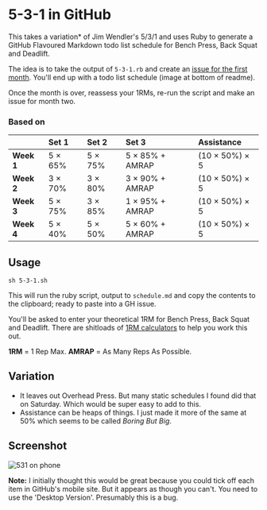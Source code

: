 # 5-3-1 in GitHub

This takes a variation* of Jim Wendler's 5/3/1 and uses Ruby to generate a GitHub Flavoured Markdown todo list schedule for Bench Press, Back Squat and Deadlift.

The idea is to take the output of `5-3-1.rb` and create an [issue for the first month](https://github.com/andytlr/5-3-1/issues/1). You'll end up with a todo list schedule (image at bottom of readme).

Once the month is over, reassess your 1RMs, re-run the script and make an issue for month two.

### Based on

|            | Set 1   | Set 2   | Set 3           | Assistance     |
| :--------- | :------ | :------ | :-------------- | :------------- |
| **Week 1** | 5 × 65% | 5 × 75% | 5 × 85% + AMRAP | (10 × 50%) × 5 |
| **Week 2** | 3 × 70% | 3 × 80% | 3 × 90% + AMRAP | (10 × 50%) × 5 |
| **Week 3** | 5 × 75% | 3 × 85% | 1 × 95% + AMRAP | (10 × 50%) × 5 |
| **Week 4** | 5 × 40% | 5 × 50% | 5 × 60% + AMRAP | (10 × 50%) × 5 |

## Usage

```shell
sh 5-3-1.sh
```

This will run the ruby script, output to `schedule.md` and copy the contents to the clipboard; ready to paste into a GH issue.

You'll be asked to enter your theoretical 1RM for Bench Press, Back Squat and Deadlift. There are shitloads of [1RM calculators](http://www.exrx.net/Calculators/OneRepMax.html) to help you work this out.

**1RM** = 1 Rep Max. **AMRAP** = As Many Reps As Possible.

## Variation

* It leaves out Overhead Press. But many static schedules I found did that on Saturday. Which would be super easy to add to this.
* Assistance can be heaps of things. I just made it more of the same at 50% which seems to be called _Boring But Big_.

## Screenshot

![531 on phone](https://cloud.githubusercontent.com/assets/475255/2623804/b53aad62-bd08-11e3-91c7-88981a6bfda5.jpg)

**Note:** I initially thought this would be great because you could tick off each item in GitHub's mobile site. But it appears as though you can't. You need to use the 'Desktop Version'. Presumably this is a bug.
